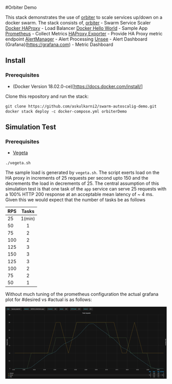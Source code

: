 #Orbiter Demo

This stack demonstrates the use of [orbiter](https://github.com/gianarb/orbiter) to scale services up/down on a docker swarm. The stack consists of,
[orbiter](https://github.com/gianarb/orbiter) - Swarm Service Scaler
[Docker HAProxy](https://hub.docker.com/r/dockercloud/haproxy) - Load Balancer
[Docker Hello World](https://hub.docker.com/r/dockercloud/hello-world) - Sample App
[Prometheus](https://prometheus.io) - Collect Metrics
[HAProxy Exporter](https://github.com/prometheus/haproxy_exporter) - Provide HA Proxy metric endpoint
[AlertManager](https://prometheus.io/docs/alerting/overview) - Alert Processing
[Unsee](https://github.com/cloudflare/unsee) - Alert Dashboard
(Grafana)(https://grafana.com) - Metric Dashboard

## Install
### Prerequisites
* (Docker Version 18.02.0-ce)[https://docs.docker.com/install/]

Clone this repository and run the stack:
```
git clone https://github.com/askulkarni2/swarm-autoscalig-demo.git
docker stack deploy -c docker-compose.yml orbiterDemo
```

## Simulation Test
### Prerequisites
* [Vegeta](https://github.com/tsenart/vegeta)

`./vegeta.sh`

The sample load is generated by `vegeta.sh`. The script exerts load on the HA proxy in increments of 25 requests per second upto 150 and the decrements the load in decrements of 25. The central assumption of this simulation test is that one task of the `app` service can serve 25 requests with a 100% HTTP 200 response at an acceptable mean latency of ~ 4 ms. Given this we would expect that the number of tasks be as follows

| RPS | Tasks  |
| ----|:------:|
| 25  | 1(min) |
| 50  | 1      |
| 75  | 2      |
| 100 | 2      |
| 125 | 3      |
| 150 | 3      |
| 125 | 3      |
| 100 | 2      |
| 75  | 2      |
| 50  | 1      |


Without much tuning of the prometheus configuration the actual grafana plot for #desired vs #actual is as follows:

![Grafana](https://raw.githubusercontent.com/askulkarni2/swarm-autoscaling-demo/master/images/grafana.png)
